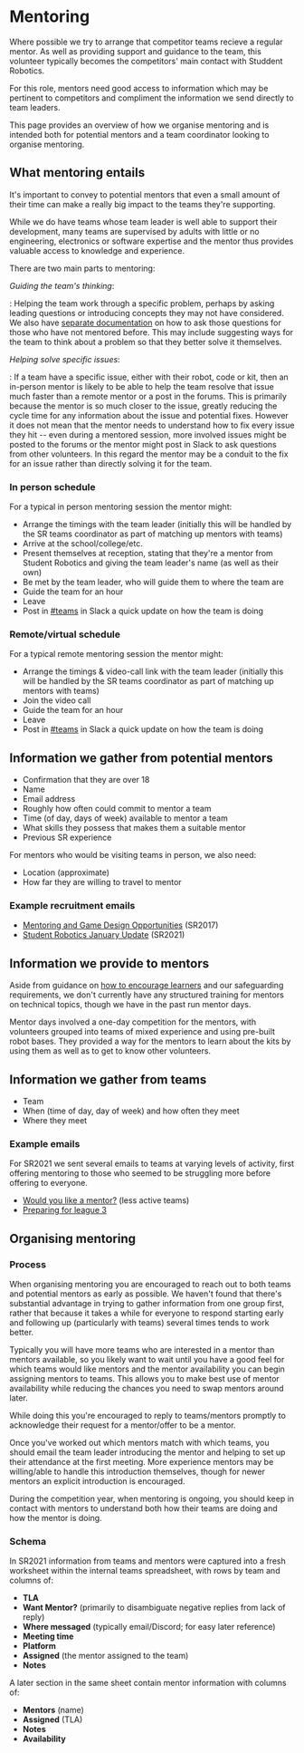 # Mentoring

Where possible we try to arrange that competitor teams recieve a regular mentor.
As well as providing support and guidance to the team, this volunteer typically
becomes the competitors' main contact with Studdent Robotics.

For this role, mentors need good access to information which may be pertinent to
competitors and compliment the information we send directly to team leaders.

This page provides an overview of how we organise mentoring and is intended both
for potential mentors and a team coordinator looking to organise mentoring.

## What mentoring entails

It's important to convey to potential mentors that even a small amount of their
time can make a really big impact to the teams they're supporting.

While we do have teams whose team leader is well able to support their
development, many teams are supervised by adults with little or no engineering,
electronics or software expertise and the mentor thus provides valuable access
to knowledge and experience.

There are two main parts to mentoring:

_Guiding the team's thinking_:

: Helping the team work through a specific problem, perhaps by asking leading
questions or introducing concepts they may not have considered. We also have
[separate documentation][mentor-guidance] on how to ask those questions for
those who have not mentored before. This may include suggesting ways for the
team to think about a problem so that they better solve it themselves.

_Helping solve specific issues_:

: If a team have a specific issue, either with their robot, code or kit, then an
in-person mentor is likely to be able to help the team resolve that issue much
faster than a remote mentor or a post in the forums. This is primarily because
the mentor is so much closer to the issue, greatly reducing the cycle time for
any information about the issue and potential fixes. However it does not mean
that the mentor needs to understand how to fix every issue they hit -- even
during a mentored session, more involved issues might be posted to the forums or
the mentor might post in Slack to ask questions from other volunteers. In this
regard the mentor may be a conduit to the fix for an issue rather than directly
solving it for the team.

### In person schedule

For a typical in person mentoring session the mentor might:

* Arrange the timings with the team leader (initially this will be handled by
  the SR teams coordinator as part of matching up mentors with teams)
* Arrive at the school/college/etc.
* Present themselves at reception, stating that they're a mentor from Student
  Robotics and giving the team leader's name (as well as their own)
* Be met by the team leader, who will guide them to where the team are
* Guide the team for an hour
* Leave
* Post in [#teams][slack#teams] in Slack a quick update on how the team is doing

### Remote/virtual schedule

For a typical remote mentoring session the mentor might:

* Arrange the timings & video-call link with the team leader (initially this
  will be handled by the SR teams coordinator as part of matching up mentors
  with teams)
* Join the video call
* Guide the team for an hour
* Leave
* Post in [#teams][slack#teams] in Slack a quick update on how the team is doing

[mentor-guidance]: ../volunteering/mentor-guidance.md
[slack#teams]: https://studentrobotics.slack.com/messages/teams

<!-- TODO: should we include safeguarding information in this document? -->

## Information we gather from potential mentors

* Confirmation that they are over 18
* Name
* Email address
* Roughly how often could commit to mentor a team
* Time (of day, days of week) available to mentor a team
* What skills they possess that makes them a suitable mentor
* Previous SR experience

For mentors who would be visiting teams in person, we also need:

* Location (approximate)
* How far they are willing to travel to mentor

### Example recruitment emails

* [Mentoring and Game Design Opportunities][sr2017-mentoring-game-design] (SR2017)
* [Student Robotics January Update][sr2021-january-update] (SR2021)

[sr2017-mentoring-game-design]: https://github.com/srobo/volunteer-emails/blob/sr2017-mentoring-game-design/SR2017/2016-09-28-mentoring-game-design.md
[sr2021-january-update]: https://github.com/srobo/volunteer-emails/blob/master/SR2021/2021-01-23-mentors.md

## Information we provide to mentors

Aside from guidance on [how to encourage learners][mentor-guidance] and our
safeguarding requirements, we don't currently have any structured training for
mentors on technical topics, though we have in the past run mentor days.

Mentor days involved a one-day competition for the mentors, with volunteers
grouped into teams of mixed experience and using pre-built robot bases. They
provided a way for the mentors to learn about the kits by using them as well as
to get to know other volunteers.

## Information we gather from teams

* Team
* When (time of day, day of week) and how often they meet
* Where they meet

### Example emails

For SR2021 we sent several emails to teams at varying levels of activity, first
offering mentoring to those who seemed to be struggling more before offering to
everyone.

* [Would you like a mentor?](https://github.com/srobo/team-emails/blob/master/SR2021/2021-02-14-league-2-followup-inactive.md) (less active teams)
* [Preparing for league 3](https://github.com/srobo/team-emails/blob/master/SR2021/2021-02-14-league-2-followup.md)

## Organising mentoring

### Process

When organising mentoring you are encouraged to reach out to both teams and
potential mentors as early as possible. We haven't found that there's
substantial advantage in trying to gather information from one group first,
rather that because it takes a while for everyone to respond starting early and
following up (particularly with teams) several times tends to work better.

Typically you will have more teams who are interested in a mentor than mentors
available, so you likely want to wait until you have a good feel for which teams
would like mentors and the mentor availability you can begin assigning mentors
to teams. This allows you to make best use of mentor availability while reducing
the chances you need to swap mentors around later.

While doing this you're encouraged to reply to teams/mentors promptly to
acknowledge their request for a mentor/offer to be a mentor.

Once you've worked out which mentors match with which teams, you should email
the team leader introducing the mentor and helping to set up their attendance at
the first meeting. More experience mentors may be willing/able to handle this
introduction themselves, though for newer mentors an explicit introduction is
encouraged.

During the competition year, when mentoring is ongoing, you should keep in
contact with mentors to understand both how their teams are doing and how the
mentor is doing.

### Schema

In SR2021 information from teams and mentors were captured into a fresh
worksheet within the internal teams spreadsheet, with rows by team and columns
of:

* **TLA**
* **Want Mentor?** (primarily to disambiguate negative replies from lack of reply)
* **Where messaged** (typically email/Discord; for easy later reference)
* **Meeting time**
* **Platform**
* **Assigned** (the mentor assigned to the team)
* **Notes**

A later section in the same sheet contain mentor information with columns of:

* **Mentors** (name)
* **Assigned** (TLA)
* **Notes**
* **Availability**
